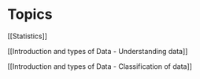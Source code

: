 # Topics

[[Statistics]]

[[Introduction and types of Data - Understanding data]]

[[Introduction and types of Data - Classification of data]]
